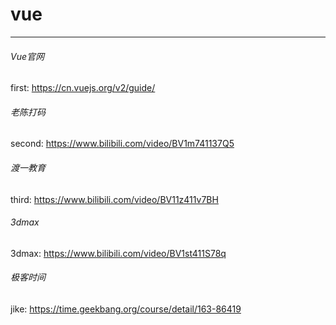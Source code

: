# vue
---

###### Vue官网
first: https://cn.vuejs.org/v2/guide/

###### 老陈打码
second: https://www.bilibili.com/video/BV1m741137Q5 

###### 渡一教育
third: https://www.bilibili.com/video/BV11z411v7BH

###### 3dmax
3dmax: https://www.bilibili.com/video/BV1st411S78q

###### 极客时间
jike: https://time.geekbang.org/course/detail/163-86419